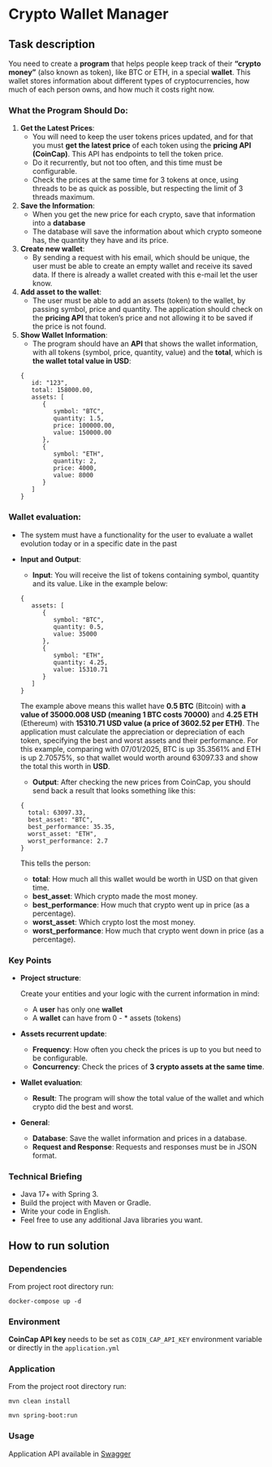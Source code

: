 # Crypto Wallet Manager

## Task description
You need to create a **program** that helps people keep track of their **“crypto money”** (also known as token), like BTC or ETH, in a special **wallet**. 
This wallet stores information about different types of cryptocurrencies, how much of each person owns, and how much it costs right now.

### What the Program Should Do:
1. **Get the Latest Prices**:
   - You will need to keep the user tokens prices updated, and for that you must **get the latest price** of each token using the **pricing API (CoinCap)**. This API has endpoints to tell the token price.
   - Do it recurrently, but not too often, and this time must be configurable.
   - Check the prices at the same time for 3 tokens at once, using threads to be as quick as possible, but respecting the limit of 3 threads maximum.
2. **Save the Information**:
   - When you get the new price for each crypto, save that information into a **database**
   - The database will save the information about which crypto someone has, the quantity they have and its price.
3. **Create new wallet**:
   - By sending a request with his email, which should be unique, the user must be able to create an empty wallet and receive its saved data. If there is already a wallet created with this e-mail let the user know.
4. **Add asset to the wallet**:
   - The user must be able to add an assets (token) to the wallet, by passing symbol, price and quantity. The application should check on the **pricing API** that token’s price and not allowing it to be saved if the price is not found.
5. **Show Wallet Information**:
   - The program should have an **API** that shows the wallet information, with all tokens (symbol, price, quantity, value) and the **total**, which is **the wallet total value in USD**:
   ```json5
   {
      id: "123",
      total: 158000.00,
      assets: [
         {
            symbol: "BTC",
            quantity: 1.5,
            price: 100000.00,
            value: 150000.00
         },
         {
            symbol: "ETH",
            quantity: 2,
            price: 4000,
            value: 8000
         }
      ]
   }
   ```

### Wallet evaluation:
- The system must have a functionality for the user to evaluate a wallet evolution today or in a specific
date in the past
- **Input and Output**:
  - **Input**: You will receive the list of tokens containing symbol, quantity and its value. Like in the
  example below:
   ```json5
   {
      assets: [
         {
            symbol: "BTC",
            quantity: 0.5,
            value: 35000
         },
         {
            symbol: "ETH",
            quantity: 4.25,
            value: 15310.71
         }
      ]
   }
   ```
  The example above means this wallet have **0.5 BTC** (Bitcoin) with **a value of 35000.008 USD (meaning 1 BTC
  costs 70000)** and **4.25 ETH** (Ethereum) with **15310.71 USD value (a price of 3602.52 per ETH)**. The application
  must calculate the appreciation or depreciation of each token, specifying the best and worst assets and their performance.
  For this example, comparing with 07/01/2025, BTC is up 35.3561% and ETH is up 2.70575%, so that wallet
  would worth around 63097.33 and show the total this worth in **USD**.
   
   - **Output**: After checking the new prices from CoinCap, you should send back a result that looks something like this:
    ```json5
   {
      total: 63097.33,
      best_asset: "BTC",
      best_performance: 35.35,
      worst_asset: "ETH",
      worst_performance: 2.7
   }
   ```
  This tells the person:
    - **total**: How much all this wallet would be worth in USD on that given time.
    - **best_asset**: Which crypto made the most money.
    - **best_performance**: How much that crypto went up in price (as a percentage).
    - **worst_asset**: Which crypto lost the most money.
    - **worst_performance**: How much that crypto went down in price (as a percentage).

### Key Points

- **Project structure**:

    Create your entities and your logic with the current information in mind:
    - A **user** has only one **wallet**
    - A **wallet** can have from 0 - * assets (tokens)

- **Assets recurrent update**:
  - **Frequency**: How often you check the prices is up to you but need to be configurable.
  - **Concurrency**: Check the prices of **3 crypto assets at the same time**.

- **Wallet evaluation**:
  - **Result**: The program will show the total value of the wallet and which crypto did the best and worst.

- **General**:
  - **Database**: Save the wallet information and prices in a database.
  - **Request and Response**: Requests and responses must be in JSON format.

### Technical Briefing
- Java 17+ with Spring 3.
- Build the project with Maven or Gradle.
- Write your code in English.
- Feel free to use any additional Java libraries you want.

## How to run solution

### Dependencies

From project root directory run:
```shell
docker-compose up -d
```

### Environment
**CoinCap API key** needs to be set as `COIN_CAP_API_KEY` environment variable or directly in the `application.yml`

### Application
From the project root directory run:
```shell
mvn clean install
```
```shell
mvn spring-boot:run
```

### Usage
Application API available in [Swagger](http://localhost:8080/swagger-ui/index.html)

